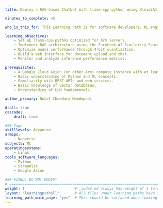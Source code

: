 ```yaml
---
title: Deploy a RAG-based Chatbot with llama-cpp-python using KleidiAI on Google Axion processors

minutes_to_complete: 45

who_is_this_for: This Learning Path is for software developers, ML engineers, and those looking to deploy production-ready LLM chatbots with Retrieval Augmented Generation (RAG) capabilities, knowledge base integration, and performance optimization for Arm Architecture.

learning_objectives:
    - Set up llama-cpp-python optimized for Arm servers.
    - Implement RAG architecture using the Facebook AI Similarity Search (FAISS) vector database.
    - Optimize model performance through 4-bit quantization.
    - Build a web interface for document upload and chat.
    - Monitor and analyze inference performance metrics.

prerequisites:
    - A Google Cloud Axion (or other Arm) compute instance with at least 16 cores, 8GB of RAM, and 32GB disk space.
    - Basic understanding of Python and ML concepts.
    - Familiarity with REST APIs and web services.
    - Basic knowledge of vector databases.
    - Understanding of LLM fundamentals.

author_primary: Nobel Chowdary Mandepudi

draft: true
cascade:
    draft: true

### Tags
skilllevels: Advanced
armips:
    - Neoverse
subjects: ML
operatingsystems:
    - Linux
tools_software_languages:
    - Python
    - Streamlit
    - Google Axion

### FIXED, DO NOT MODIFY
# ================================================================================
weight: 1                       # _index.md always has weight of 1 to order correctly
layout: "learningpathall"       # All files under learning paths have this same wrapper
learning_path_main_page: "yes"  # This should be surfaced when looking for related content. Only set for _index.md of learning path content.
---
```

